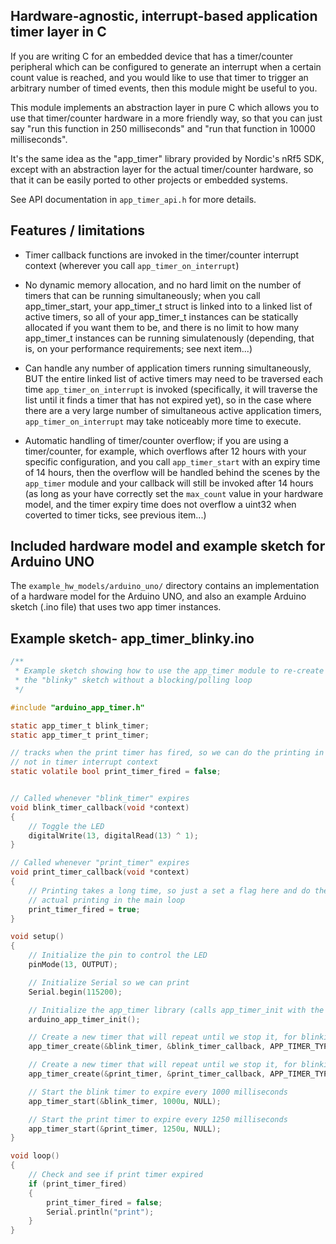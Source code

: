 ## Hardware-agnostic, interrupt-based application timer layer in C

If you are writing C for an embedded device that has a timer/counter peripheral which can
be configured to generate an interrupt when a certain count value is reached, and you would
like to use that timer to trigger an arbitrary number of timed events, then this module might
be useful to you.

This module implements an abstraction layer in pure C which allows you to use that timer/counter
hardware in a more friendly way, so that you can just say "run this function in 250 milliseconds" and
"run that function in 10000 milliseconds".

It's the same idea as the "app_timer" library provided by Nordic's nRf5 SDK,
except with an abstraction layer for the actual timer/counter hardware, so that it can
be easily ported to other projects or embedded systems.

See API documentation in `app_timer_api.h` for more details.

## Features / limitations

- Timer callback functions are invoked in the timer/counter interrupt context (wherever you call `app_timer_on_interrupt`)

- No dynamic memory allocation, and no hard limit on the number of timers that can be running simultaneously; when you call
  app_timer_start, your app_timer_t struct is linked into to a linked list of active timers, so all of your app_timer_t instances
  can be statically allocated if you want them to be, and there is no limit to how many app_timer_t instances can be running
  simulatenously (depending, that is, on your performance requirements; see next item...)

- Can handle any number of application timers running simultaneously, BUT the entire linked list of active timers may
  need to be traversed each time `app_timer_on_interrupt` is invoked (specifically, it will traverse the list until it
  finds a timer that has not expired yet), so in the case where there are a very large number of simultaneous active application
  timers, `app_timer_on_interrupt` may take noticeably more time to execute.

- Automatic handling of timer/counter overflow; if you are using a timer/counter, for example, which overflows after
  12 hours with your specific configuration, and you call `app_timer_start` with an expiry time of 14 hours,
  then the overflow will be handled behind the scenes by the `app_timer` module and your callback will still be
  invoked after 14 hours (as long as your have correctly set the `max_count` value in your hardware model, and the timer
  expiry time does not overflow a uint32 when coverted to timer ticks, see previous item...)

## Included hardware model and example sketch for Arduino UNO

The `example_hw_models/arduino_uno/` directory contains an implementation of a hardware model for
the Arduino UNO, and also an example Arduino sketch (.ino file) that uses two app timer instances.

## Example sketch- app_timer_blinky.ino

```c
/**
 * Example sketch showing how to use the app_timer module to re-create
 * the "blinky" sketch without a blocking/polling loop
 */

#include "arduino_app_timer.h"

static app_timer_t blink_timer;
static app_timer_t print_timer;

// tracks when the print timer has fired, so we can do the printing in the main loop and
// not in timer interrupt context
static volatile bool print_timer_fired = false;


// Called whenever "blink_timer" expires
void blink_timer_callback(void *context)
{
    // Toggle the LED
    digitalWrite(13, digitalRead(13) ^ 1);
}

// Called whenever "print_timer" expires
void print_timer_callback(void *context)
{
    // Printing takes a long time, so just a set a flag here and do the
    // actual printing in the main loop
    print_timer_fired = true;
}

void setup()
{
    // Initialize the pin to control the LED
    pinMode(13, OUTPUT);

    // Initialize Serial so we can print
    Serial.begin(115200);

    // Initialize the app_timer library (calls app_timer_init with the hardware model for arduino uno)
    arduino_app_timer_init();

    // Create a new timer that will repeat until we stop it, for blinking
    app_timer_create(&blink_timer, &blink_timer_callback, APP_TIMER_TYPE_REPEATING);

    // Create a new timer that will repeat until we stop it, for blinking
    app_timer_create(&print_timer, &print_timer_callback, APP_TIMER_TYPE_REPEATING);

    // Start the blink timer to expire every 1000 milliseconds
    app_timer_start(&blink_timer, 1000u, NULL);

    // Start the print timer to expire every 1250 milliseconds
    app_timer_start(&print_timer, 1250u, NULL);
}

void loop()
{
    // Check and see if print timer expired
    if (print_timer_fired)
    {
        print_timer_fired = false;
        Serial.println("print");
    }
}
```
